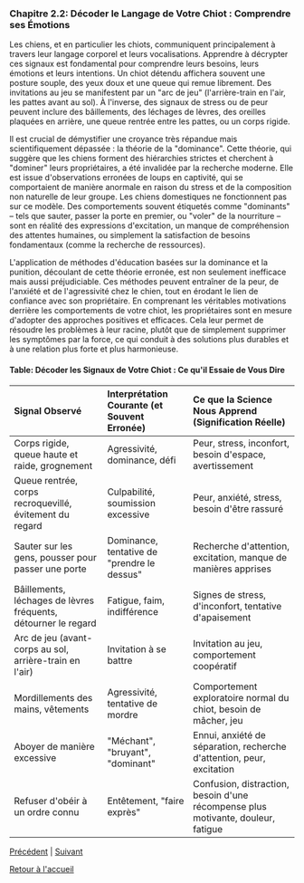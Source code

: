 ### **Chapitre 2.2: Décoder le Langage de Votre Chiot : Comprendre ses Émotions**

Les chiens, et en particulier les chiots, communiquent principalement à travers leur langage corporel et leurs vocalisations. Apprendre à décrypter ces signaux est fondamental pour comprendre leurs besoins, leurs émotions et leurs intentions. Un chiot détendu affichera souvent une posture souple, des yeux doux et une queue qui remue librement. Des invitations au jeu se manifestent par un "arc de jeu" (l'arrière-train en l'air, les pattes avant au sol). À l'inverse, des signaux de stress ou de peur peuvent inclure des bâillements, des léchages de lèvres, des oreilles plaquées en arrière, une queue rentrée entre les pattes, ou un corps rigide.

Il est crucial de démystifier une croyance très répandue mais scientifiquement dépassée : la théorie de la "dominance". Cette théorie, qui suggère que les chiens forment des hiérarchies strictes et cherchent à "dominer" leurs propriétaires, a été invalidée par la recherche moderne. Elle est issue d'observations erronées de loups en captivité, qui se comportaient de manière anormale en raison du stress et de la composition non naturelle de leur groupe. Les chiens domestiques ne fonctionnent pas sur ce modèle. Des comportements souvent étiquetés comme "dominants" – tels que sauter, passer la porte en premier, ou "voler" de la nourriture – sont en réalité des expressions d'excitation, un manque de compréhension des attentes humaines, ou simplement la satisfaction de besoins fondamentaux (comme la recherche de ressources).

L'application de méthodes d'éducation basées sur la dominance et la punition, découlant de cette théorie erronée, est non seulement inefficace mais aussi préjudiciable. Ces méthodes peuvent entraîner de la peur, de l'anxiété et de l'agressivité chez le chien, tout en érodant le lien de confiance avec son propriétaire. En comprenant les véritables motivations derrière les comportements de votre chiot, les propriétaires sont en mesure d'adopter des approches positives et efficaces. Cela leur permet de résoudre les problèmes à leur racine, plutôt que de simplement supprimer les symptômes par la force, ce qui conduit à des solutions plus durables et à une relation plus forte et plus harmonieuse.

#### **Table: Décoder les Signaux de Votre Chiot : Ce qu'il Essaie de Vous Dire**

| Signal Observé | Interprétation Courante (et Souvent Erronée) | Ce que la Science Nous Apprend (Signification Réelle) |
| :--- | :--- | :--- |
| Corps rigide, queue haute et raide, grognement | Agressivité, dominance, défi | Peur, stress, inconfort, besoin d'espace, avertissement |
| Queue rentrée, corps recroquevillé, évitement du regard | Culpabilité, soumission excessive | Peur, anxiété, stress, besoin d'être rassuré |
| Sauter sur les gens, pousser pour passer une porte | Dominance, tentative de "prendre le dessus" | Recherche d'attention, excitation, manque de manières apprises |
| Bâillements, léchages de lèvres fréquents, détourner le regard | Fatigue, faim, indifférence | Signes de stress, d'inconfort, tentative d'apaisement |
| Arc de jeu (avant-corps au sol, arrière-train en l'air) | Invitation à se battre | Invitation au jeu, comportement coopératif |
| Mordillements des mains, vêtements | Agressivité, tentative de mordre | Comportement exploratoire normal du chiot, besoin de mâcher, jeu |
| Aboyer de manière excessive | "Méchant", "bruyant", "dominant" | Ennui, anxiété de séparation, recherche d'attention, peur, excitation |
| Refuser d'obéir à un ordre connu | Entêtement, "faire exprès" | Confusion, distraction, besoin d'une récompense plus motivante, douleur, fatigue | 

[Précédent](./2.1_les_premieres_semaines_cruciales.md) | [Suivant](./2.3_recompense_positive.md)

[Retour à l'accueil](../index.md) 